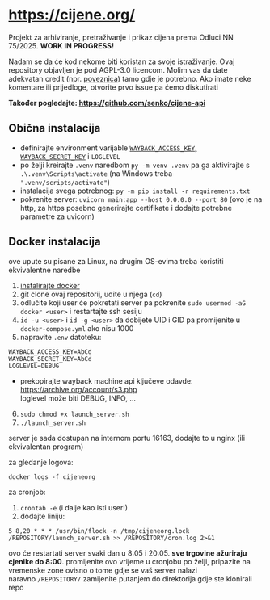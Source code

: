 # https://cijene.org/

Projekt za arhiviranje, pretraživanje i prikaz cijena prema Odluci NN 75/2025. **WORK IN PROGRESS!**  

Nadam se da će kod nekome biti koristan za svoje istraživanje. Ovaj repository objavljen je pod AGPL-3.0 licencom. Molim vas da date adekvatan credit (npr. [poveznica](https://github.com/IamMusavaRibica/cijene.org/)) tamo gdje je potrebno. Ako imate neke komentare ili prijedloge, otvorite prvo issue pa ćemo diskutirati

**Također pogledajte: https://github.com/senko/cijene-api**

## Obična instalacija
- definirajte environment varijable [`WAYBACK_ACCESS_KEY`, `WAYBACK_SECRET_KEY`](https://archive.org/account/s3.php) i `LOGLEVEL`
- po želji kreirajte `.venv` naredbom `py -m venv .venv` pa ga aktivirajte s `.\.venv\Scripts\activate` (na Windows treba `".venv/scripts/activate"`)
- instalacija svega potrebnog: `py -m pip install -r requirements.txt`
- pokrenite server: `uvicorn main:app --host 0.0.0.0 --port 80` (ovo je na http, za https posebno generirajte certifikate i dodajte potrebne parametre za uvicorn)

## Docker instalacija
ove upute su pisane za Linux, na drugim OS-evima treba koristiti ekvivalentne naredbe  
1. [instalirajte docker](https://docs.docker.com/engine/install/)
2. git clone ovaj repositorij, uđite u njega (`cd`)
3. odlučite koji user će pokretati server pa pokrenite `sudo usermod -aG docker <user>` i restartajte ssh sesiju
4. `id -u <user>` i `id -g <user>` da dobijete UID i GID pa promijenite u `docker-compose.yml` ako nisu 1000
5. napravite `.env` datoteku:
```
WAYBACK_ACCESS_KEY=AbCd
WAYBACK_SECRET_KEY=AbCd
LOGLEVEL=DEBUG
```
- prekopirajte wayback machine api ključeve odavde: https://archive.org/account/s3.php  
loglevel može biti DEBUG, INFO, ...
6. `sudo chmod +x launch_server.sh`
7. `./launch_server.sh`

server je sada dostupan na internom portu 16163, dodajte to u nginx (ili ekvivalentan program)

za gledanje logova:
```
docker logs -f cijeneorg
```

za cronjob:
1. `crontab -e`  (i dalje kao isti user!)
2. dodajte liniju:
```
5 8,20 * * * /usr/bin/flock -n /tmp/cijeneorg.lock /REPOSITORY/launch_server.sh >> /REPOSITORY/cron.log 2>&1
```
ovo će restartati server svaki dan u 8:05 i 20:05. **sve trgovine ažuriraju cjenike do 8:00**. promijenite ovo vrijeme u cronjobu po želji, pripazite na vremenske zone ovisno o tome gdje se vaš server nalazi    
naravno `/REPOSITORY/` zamijenite putanjem do direktorija gdje ste klonirali repo
